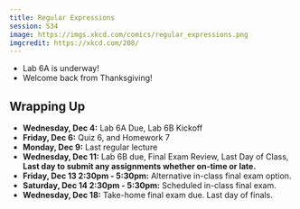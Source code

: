 ```yaml
---
title: Regular Expressions
session: S34
image: https://imgs.xkcd.com/comics/regular_expressions.png
imgcredit: https://xkcd.com/208/
---
```


* Lab 6A is underway!
* Welcome back from Thanksgiving!

## Wrapping Up
* **Wednesday, Dec 4:** Lab 6A Due, Lab 6B Kickoff
* **Friday, Dec 6:** Quiz 6, and Homework 7
* **Monday, Dec 9:** Last regular lecture
* **Wednesday, Dec 11:** Lab 6B due, Final Exam Review, Last Day of Class, **Last day to submit any assignments whether on-time or late.**
* **Friday, Dec 13 2:30pm - 5:30pm:** Alternative in-class final exam option.
* **Saturday, Dec 14 2:30pm - 5:30pm:** Scheduled in-class final exam.
* **Wednesday, Dec 18:** Take-home final exam due. Last day of finals.